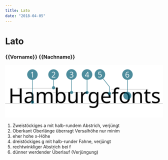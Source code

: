 ```yaml
---
title: Lato
date: "2018-04-05"
---
```


# Lato
### {{Vorname}} {{Nachname}}

![Lato](./Lato.svg)

1. Zweistöckiges a mit halb-rundem Abstrich, verjüngt
2. Oberkant Oberlänge überragt Versalhöhe nur minim
3. eher hohe x-Höhe
4. dreistöckiges g mit halb-runder Fahne, verjüngt
5. rechtwinkliger Abstrich bei f  
6. dünner werdender Überlauf (Verjüngung)  
